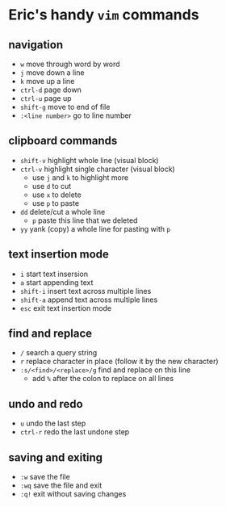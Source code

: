 # Eric's handy `vim` commands

## navigation
- `w` move through word by word
- `j` move down a line
- `k` move up a line
- `ctrl-d` page down
- `ctrl-u` page up
- `shift-g` move to end of file
- `:<line number>` go to line number

## clipboard commands
- `shift-v` highlight whole line (visual block)
- `ctrl-v` highlight single character (visual block)
  - use `j` and `k` to highlight more
  - use `d` to cut
  - use `x` to delete
  - use `p` to paste
- `dd` delete/cut a whole line
  - `p` paste this line that we deleted
- `yy` yank (copy) a whole line for pasting with `p`

## text insertion mode
- `i` start text insersion
- `a` start appending text
- `shift-i` insert text across multiple lines 
- `shift-a` append text across multiple lines
- `esc` exit text insertion mode

## find and replace
- `/` search a query string
- `r` replace character in place (follow it by the new character)
- `:s/<find>/<replace>/g` find and replace on this line
  - add `%` after the colon to replace on all lines

## undo and redo
- `u` undo the last step
- `ctrl-r` redo the last undone step

## saving and exiting
- `:w` save the file
- `:wq` save the file and exit
- `:q!` exit without saving changes
